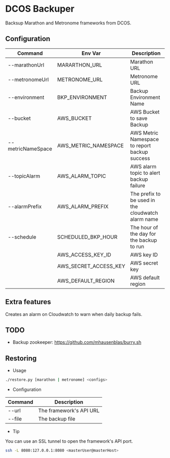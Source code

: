 # DCOS Backuper

Backsup Marathon and Metronome frameworks from DCOS.

## Configuration

 |      Command      |        Env Var        | Description
 | ----------------- | --------------------- | -----------
 | --marathonUrl     | MARARTHON_URL         | Marathon URL
 | --metronomeUrl    | METRONOME_URL         | Metronome URL
 | --environment     | BKP_ENVIRONMENT       | Backup Environment Name
 | --bucket          | AWS_BUCKET            | AWS Bucket to save Backup
 | --metricNameSpace | AWS_METRIC_NAMESPACE  | AWS Metric Namespace to report backup success
 | --topicAlarm      | AWS_ALARM_TOPIC       | AWS alarm topic to alert backup failure
 | --alarmPrefix     | AWS_ALARM_PREFIX      | The prefix to be used in the cloudwatch alarm name
 | --schedule        | SCHEDULED_BKP_HOUR    | The hour of the day for the backup to run
 |                   | AWS_ACCESS_KEY_ID     | AWS key ID
 |                   | AWS_SECRET_ACCESS_KEY | AWS secret key
 |                   | AWS_DEFAULT_REGION    | AWS default region

 ## Extra features

 Creates an alarm on Cloudwatch to warn when daily backup fails.

 ## TODO

 - Backup zookeeper: https://github.com/mhausenblas/burry.sh

## Restoring

- Usage

```bash
./restore.py [marathon | metronome] <configs>
```

- Configuration

 |      Command      | Description
 | ----------------- | -----------
 | --url             | The framework's API URL
 | --file            | The backup file

- Tip

You can use an SSL tunnel to open the framework's API port.

```bash
ssh -L 8080:127.0.0.1:8080 <masterUser@masterHost>
```